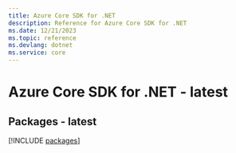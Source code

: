 ```yaml
---
title: Azure Core SDK for .NET
description: Reference for Azure Core SDK for .NET
ms.date: 12/21/2023
ms.topic: reference
ms.devlang: dotnet
ms.service: core
---
```

# Azure Core SDK for .NET - latest
## Packages - latest
[!INCLUDE [packages](core-index.md)]